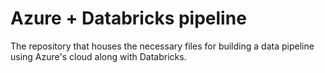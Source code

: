 # Azure + Databricks pipeline
The repository that houses the necessary files for building a data pipeline using Azure's cloud along with Databricks.
